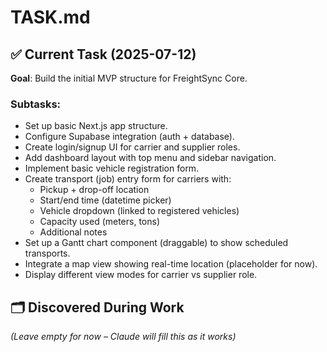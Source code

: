# TASK.md

## ✅ Current Task (2025-07-12)
**Goal**: Build the initial MVP structure for FreightSync Core.

### Subtasks:
- Set up basic Next.js app structure.
- Configure Supabase integration (auth + database).
- Create login/signup UI for carrier and supplier roles.
- Add dashboard layout with top menu and sidebar navigation.
- Implement basic vehicle registration form.
- Create transport (job) entry form for carriers with:
  - Pickup + drop-off location
  - Start/end time (datetime picker)
  - Vehicle dropdown (linked to registered vehicles)
  - Capacity used (meters, tons)
  - Additional notes
- Set up a Gantt chart component (draggable) to show scheduled transports.
- Integrate a map view showing real-time location (placeholder for now).
- Display different view modes for carrier vs supplier role.

## 🗂️ Discovered During Work
_(Leave empty for now – Claude will fill this as it works)_
